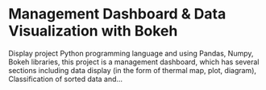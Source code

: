 # Management Dashboard & Data Visualization with Bokeh
Display project Python programming language and using Pandas, Numpy, Bokeh libraries, this project is a management dashboard,
which has several sections including data display (in the form of thermal map, plot, diagram), Classification of sorted data and...
